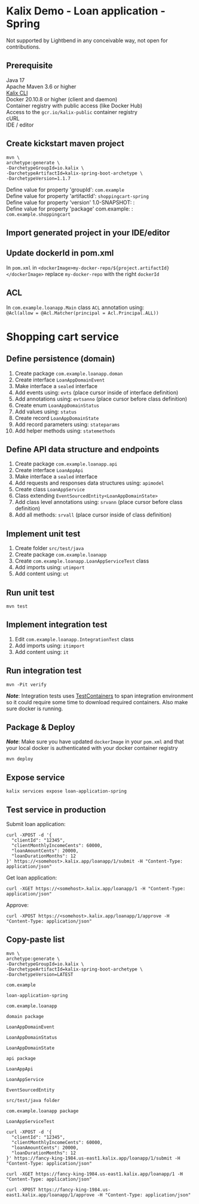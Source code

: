 # Kalix Demo - Loan application - Spring
Not supported by Lightbend in any conceivable way, not open for contributions.<br>
## Prerequisite
Java 17<br>
Apache Maven 3.6 or higher<br>
[Kalix CLI](https://docs.kalix.io/kalix/install-kalix.html) <br>
Docker 20.10.8 or higher (client and daemon)<br>
Container registry with public access (like Docker Hub)<br>
Access to the `gcr.io/kalix-public` container registry<br>
cURL<br>
IDE / editor<br>

## Create kickstart maven project

```
mvn \
archetype:generate \
-DarchetypeGroupId=io.kalix \
-DarchetypeArtifactId=kalix-spring-boot-archetype \
-DarchetypeVersion=1.1.7
```
Define value for property 'groupId': `com.example`<br>
Define value for property 'artifactId': `shoppingcart-spring`<br>
Define value for property 'version' 1.0-SNAPSHOT: :<br>
Define value for property 'package' com.example: : `com.example.shoppingcart`<br>

## Import generated project in your IDE/editor

## Update dockerId in pom.xml
In `pom.xml` in `<dockerImage>my-docker-repo/${project.artifactId}</dockerImage>` replace `my-docker-repo` with the right `dockerId`

## ACL
In `com.example.loanapp.Main` class `ACL` annotation using: <br>
`@Acl(allow = @Acl.Matcher(principal = Acl.Principal.ALL))`

# Shopping cart service

## Define persistence (domain)
1. Create package `com.example.loanapp.doman`
2. Create interface `LoanAppDomainEvent`
3. Make interface a `sealed` interface
4. Add events using: `evts` (place cursor inside of interface definition)
5. Add annotations using: `evtsanno` (place cursor before class definition)
6. Create enum `LoanAppDomainStatus`
7. Add values using: `status`
8. Create record `LoanAppDomainState`
9. Add record parameters using: `stateparams`
10. Add helper methods using: `statemethods`

## Define API data structure and endpoints
1. Create package `com.example.loanapp.api`
2. Create interface `LoanAppApi`
3. Make interface a `sealed` interface
4. Add requests and responses data structures using: `apimodel`
5. Create class `LoanAppService`
6. Class extending `EventSourcedEntity<LoanAppDomainState>`
7. Add class level annotations using: `srvann` (place cursor before class definition)
8. Add all methods: `srvall` (place cursor inside of class definition)


## Implement unit test
1. Create  folder `src/test/java`
2. Create  package `com.example.loanapp`
3. Create  `com.example.loanapp.LoanAppServiceTest` class
4. Add imports using: `utimport`
5. Add content using: `ut`

## Run unit test
```
mvn test
```
## Implement integration test
1. Edit `com.example.loanapp.IntegrationTest` class
2. Add imports using: `itimport`
3. Add content using: `it`

## Run integration test
```
mvn -Pit verify
```

<i><b>Note</b></i>: Integration tests uses [TestContainers](https://www.testcontainers.org/) to span integration environment so it could require some time to download required containers.
Also make sure docker is running.


## Package & Deploy

<i><b>Note</b></i>: Make sure you have updated `dockerImage` in your `pom.xml` and that your local docker is authenticated with your docker container registry

```
mvn deploy
```


## Expose service
```
kalix services expose loan-application-spring
```
## Test service in production
Submit loan application:
```
curl -XPOST -d '{
  "clientId": "12345",
  "clientMonthlyIncomeCents": 60000,
  "loanAmountCents": 20000,
  "loanDurationMonths": 12
}' https://<somehost>.kalix.app/loanapp/1/submit -H "Content-Type: application/json"
```
Get loan application:
```
curl -XGET https://<somehost>.kalix.app/loanapp/1 -H "Content-Type: application/json"
```
Approve:
```
curl -XPOST https://<somehost>.kalix.app/loanapp/1/approve -H "Content-Type: application/json"
```

## Copy-paste list

```
mvn \
archetype:generate \
-DarchetypeGroupId=io.kalix \
-DarchetypeArtifactId=kalix-spring-boot-archetype \
-DarchetypeVersion=LATEST
```
```
com.example
```
```
loan-application-spring
```
```
com.example.loanapp
```
```
domain package
```
```
LoanAppDomainEvent
```
```
LoanAppDomainStatus
```
```
LoanAppDomainState
```
```
api package
```
```
LoanAppApi
```
```
LoanAppService
```
```
EventSourcedEntity
```
```
src/test/java folder
```
```
com.example.loanapp package
```
```
LoanAppServiceTest
```
```
curl -XPOST -d '{
  "clientId": "12345",
  "clientMonthlyIncomeCents": 60000,
  "loanAmountCents": 20000,
  "loanDurationMonths": 12
}' https://fancy-king-1984.us-east1.kalix.app/loanapp/1/submit -H "Content-Type: application/json"
```
```
curl -XGET https://fancy-king-1984.us-east1.kalix.app/loanapp/1 -H "Content-Type: application/json"
```
```
curl -XPOST https://fancy-king-1984.us-east1.kalix.app/loanapp/1/approve -H "Content-Type: application/json"
```